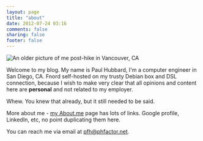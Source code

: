 ```yaml
---
layout: page
title: "about"
date: 2012-07-24 03:16
comments: false
sharing: false
footer: false
---
```


![An older picture of me post-hike in Vancouver, CA](http://www.phfactor.net/pics/me.jpg "Your author")

Welcome to my blog. My name is Paul Hubbard, I'm a computer engineer in San Diego, CA. Fnord self-hosted on my trusty Debian box and DSL connection, because I wish to make very clear that all opinions and content here are **personal** and not related to my employer. 

Whew. You knew that already, but it still needed to be said.

More about me - [my About.me](http://about.me/phubbard) page has lots of links. Google profile, LinkedIn, etc, no point duplicating them here.

You can reach me via email at [pfh@phfactor.net](pfh@phfactor.net). 


